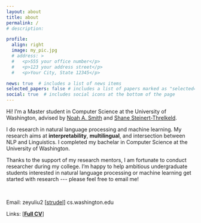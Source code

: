 ```yaml
---
layout: about
title: about
permalink: /
# description: 

profile:
  align: right
  image: my_pic.jpg
  # address: >
  #   <p>555 your office number</p>
  #   <p>123 your address street</p>
  #   <p>Your City, State 12345</p>

news: true  # includes a list of news items
selected_papers: false # includes a list of papers marked as "selected={true}"
social: true  # includes social icons at the bottom of the page
---
```


Hi! I’m a Master student in Computer Science at the University of Washington, advised by [Noah A. Smith](https://homes.cs.washington.edu/~nasmith/) and [Shane Steinert-Threlkeld](https://www.shane.st/). 

I do research in natural language processing and machine learning. My research aims at **interpretability**, **multilingual**, and intersection between NLP and Linguistics. I completed my bachelar in Computer Science at the University of Washington.

<!-- In Winter 2021, I was the [AllenNLP](https://allennlp.org/) team at [AI2](http://allenai.org/), and I completed my bachelar in Computer Science at the University of Washington. -->
Thanks to the support of my research mentors, I am fortunate to conduct researcher during my college. I’m happy to help ambitious undergraduate students interested in natural language processing or machine learning get started with research --- please feel free to email me!

<br/>

Email: zeyuliu2 [[strudel](https://en.wikipedia.org/wiki/At_sign)] cs.washington.edu


Links: [**[Full CV](./assets/pdf/Leo_CV.pdf)**]



<!-- My name is written as 刘泽宇 in Chinese characters. -->
<!-- Link to your social media connections, too. This theme is set up to use [Font Awesome icons](http://fortawesome.github.io/Font-Awesome/){:target="\_blank"} and [Academicons](https://jpswalsh.github.io/academicons/){:target="\_blank"}, like the ones below. Add your Facebook, Twitter, LinkedIn, Google Scholar, or just disable all of them. -->

